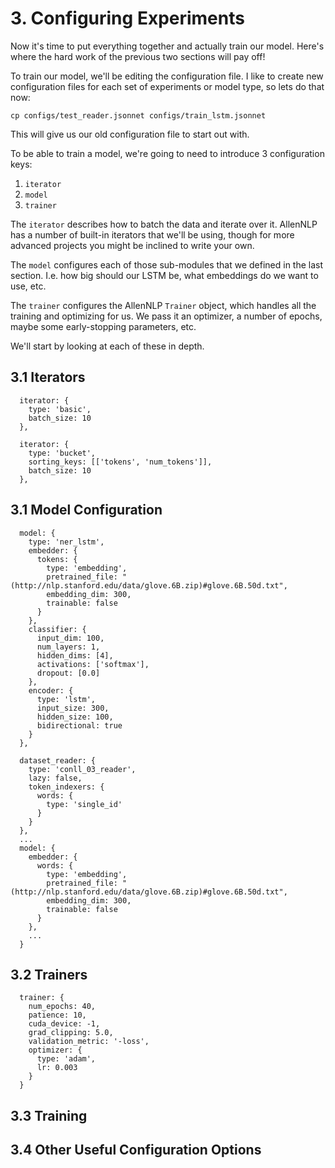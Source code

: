 # 3. Configuring Experiments

Now it's time to put everything together and actually train our model.
Here's where the hard work of the previous two sections will pay off!

To train our model, we'll be editing the configuration file.
I like to create new configuration files for each set of experiments or model type, so lets do that now:

```
cp configs/test_reader.jsonnet configs/train_lstm.jsonnet
```

This will give us our old configuration file to start out with.

To be able to train a model, we're going to need to introduce 3 configuration keys:

1. `iterator`
2. `model`
3. `trainer`

The `iterator` describes how to batch the data and iterate over it.
AllenNLP has a number of built-in iterators that we'll be using, though for more advanced projects you might be inclined to write your own.

The `model` configures each of those sub-modules that we defined in the last section.
I.e. how big should our LSTM be, what embeddings do we want to use, etc.

The `trainer` configures the AllenNLP `Trainer` object, which handles all the training and optimizing for us.
We pass it an optimizer, a number of epochs, maybe some early-stopping parameters, etc.

We'll start by looking at each of these in depth.

## 3.1 Iterators

```
  iterator: {
    type: 'basic',
    batch_size: 10
  },
```

```
  iterator: {
    type: 'bucket',
    sorting_keys: [['tokens', 'num_tokens']],
    batch_size: 10
  },
```

## 3.1 Model Configuration

```
  model: {
    type: 'ner_lstm',
    embedder: {
      tokens: {
        type: 'embedding',
        pretrained_file: "(http://nlp.stanford.edu/data/glove.6B.zip)#glove.6B.50d.txt",
        embedding_dim: 300,
        trainable: false
      }
    },
    classifier: {
      input_dim: 100,
      num_layers: 1,
      hidden_dims: [4],
      activations: ['softmax'],
      dropout: [0.0]
    },
    encoder: {
      type: 'lstm',
      input_size: 300,
      hidden_size: 100,
      bidirectional: true
    }
  },
```

```
  dataset_reader: {
    type: 'conll_03_reader',
    lazy: false,
    token_indexers: {
      words: {
        type: 'single_id'
      }
    }
  },
  ...
  model: {
    embedder: {
      words: {
        type: 'embedding',
        pretrained_file: "(http://nlp.stanford.edu/data/glove.6B.zip)#glove.6B.50d.txt",
        embedding_dim: 300,
        trainable: false
      }
    },
    ...
  }
```

## 3.2 Trainers

```
  trainer: {
    num_epochs: 40,
    patience: 10,
    cuda_device: -1,
    grad_clipping: 5.0,
    validation_metric: '-loss',
    optimizer: {
      type: 'adam',
      lr: 0.003
    }
  }
```

## 3.3 Training

## 3.4 Other Useful Configuration Options
